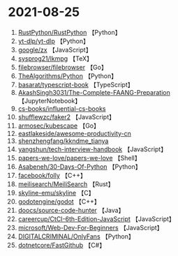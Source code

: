 # 2021-08-25

1. [RustPython/RustPython](https://github.com/RustPython/RustPython) 【Python】
2. [yt-dlp/yt-dlp](https://github.com/yt-dlp/yt-dlp) 【Python】
3. [google/zx](https://github.com/google/zx) 【JavaScript】
4. [sysprog21/lkmpg](https://github.com/sysprog21/lkmpg) 【TeX】
5. [filebrowser/filebrowser](https://github.com/filebrowser/filebrowser) 【Go】
6. [TheAlgorithms/Python](https://github.com/TheAlgorithms/Python) 【Python】
7. [basarat/typescript-book](https://github.com/basarat/typescript-book) 【TypeScript】
8. [AkashSingh3031/The-Complete-FAANG-Preparation](https://github.com/AkashSingh3031/The-Complete-FAANG-Preparation) 【JupyterNotebook】
9. [cs-books/influential-cs-books](https://github.com/cs-books/influential-cs-books) 
10. [shufflewzc/faker2](https://github.com/shufflewzc/faker2) 【JavaScript】
11. [armosec/kubescape](https://github.com/armosec/kubescape) 【Go】
12. [eastlakeside/awesome-productivity-cn](https://github.com/eastlakeside/awesome-productivity-cn) 
13. [shenzhengfang/kkndme_tianya](https://github.com/shenzhengfang/kkndme_tianya) 
14. [yangshun/tech-interview-handbook](https://github.com/yangshun/tech-interview-handbook) 【JavaScript】
15. [papers-we-love/papers-we-love](https://github.com/papers-we-love/papers-we-love) 【Shell】
16. [Asabeneh/30-Days-Of-Python](https://github.com/Asabeneh/30-Days-Of-Python) 【Python】
17. [facebook/folly](https://github.com/facebook/folly) 【C++】
18. [meilisearch/MeiliSearch](https://github.com/meilisearch/MeiliSearch) 【Rust】
19. [skyline-emu/skyline](https://github.com/skyline-emu/skyline) 【C】
20. [godotengine/godot](https://github.com/godotengine/godot) 【C++】
21. [doocs/source-code-hunter](https://github.com/doocs/source-code-hunter) 【Java】
22. [careercup/CtCI-6th-Edition-JavaScript](https://github.com/careercup/CtCI-6th-Edition-JavaScript) 【JavaScript】
23. [microsoft/Web-Dev-For-Beginners](https://github.com/microsoft/Web-Dev-For-Beginners) 【JavaScript】
24. [DIGITALCRIMINAL/OnlyFans](https://github.com/DIGITALCRIMINAL/OnlyFans) 【Python】
25. [dotnetcore/FastGithub](https://github.com/dotnetcore/FastGithub) 【C#】
